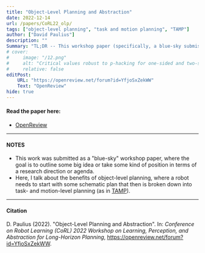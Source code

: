 ```yaml
---
title: "Object-Level Planning and Abstraction" 
date: 2022-12-14
url: /papers/CoRL22_olp/
tags: ["object-level planning", "task and motion planning", "TAMP"]
author: ["David Paulius"]
description: "" 
Summary: "TL;DR -- This workshop paper (specifically, a blue-sky submission) introduces the importance of object-level planning and representation as an additional layer on top of task and motion planning. I present several benefits of using object-level planning for long-term use in robotics."
# cover:
#     image: "/12.png"
#     alt: "Critical values robust to p-hacking for one-sided and two-sided z-tests"
#     relative: false
editPost:
    URL: "https://openreview.net/forum?id=YfjoSxZekWW"
    Text: "OpenReview"
hide: true
---
```


#### Read the paper here:

+ [OpenReview](https://openreview.net/pdf?id=YfjoSxZekWW)

---

#### NOTES

+ This work was submitted as a "blue-sky" workshop paper, where the goal is to outline some big idea or take some kind of position in terms of a research direction or agenda. 
+ Here, I talk about the benefits of object-level planning, where a robot needs to start with some schematic plan that then is broken down into task- and motion-level planning (as in <a href="https://arxiv.org/abs/2010.01083" target="_blank">TAMP</a>).

---

#### Citation

D. Paulius (2022). "Object-Level Planning and Abstraction". In: *Conference on Robot Learning (CoRL) 2022 Workshop on Learning, Perception, and Abstraction for Long-Horizon Planning*, https://openreview.net/forum?id=YfjoSxZekWW. 